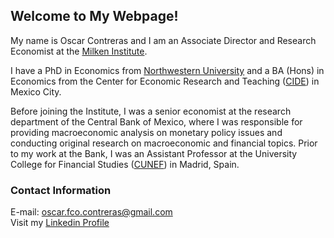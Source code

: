 ## Welcome to My Webpage!

My name is Oscar Contreras and I am an Associate Director and Research Economist at the [Milken Institute](http://milkeninstitute.org/). 

I have a PhD in Economics from [Northwestern University](https://www.northwestern.edu/) and a BA (Hons) in Economics from the Center for Economic Research and Teaching ([CIDE](https://www.cide.edu/)) in Mexico City.

Before joining the Institute, I was a senior economist at the research department of the Central Bank of Mexico, where I was responsible for providing macroeconomic analysis on monetary policy issues and conducting original research on macroeconomic and financial topics. Prior to my work at the Bank, I was an Assistant Professor at the University College for Financial Studies ([CUNEF](https://www.cunef.edu/)) in Madrid, Spain. 


### Contact Information
E-mail: oscar.fco.contreras@gmail.com <br>
Visit my [Linkedin Profile](https://www.linkedin.com/in/oscarfcontreras)
